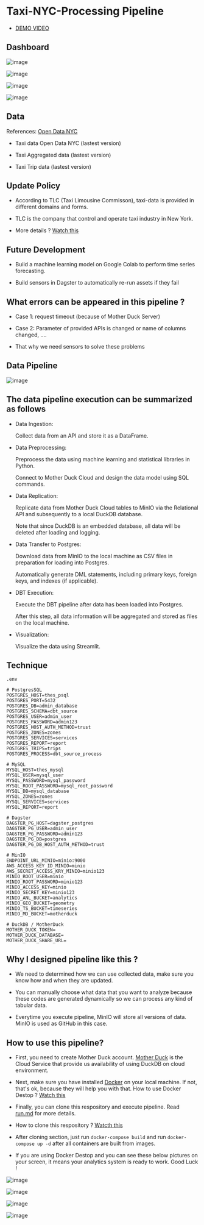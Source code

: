 # Taxi-NYC-Processing Pipeline 
- [DEMO VIDEO](https://drive.google.com/drive/folders/1RyPruEoPn-zYbq3FFYwOhJEzLBbye8sv?usp=sharing)

## Dashboard

![image](https://github.com/user-attachments/assets/0ac7c933-aafe-40b4-8645-e99d9d78041e)

![image](https://github.com/user-attachments/assets/73b4cf05-b51e-4b38-93bf-29767fc8bab2)

![image](https://github.com/user-attachments/assets/9237f4d8-2688-40ef-bf87-9f1e86a4bd24)

![image](https://github.com/user-attachments/assets/18958f99-a359-4f99-bf99-0dab6078d530)

## Data 

References: [Open Data NYC](https://opendata.cityofnewyork.us/data/) 

- Taxi data Open Data NYC (lastest version)

- Taxi Aggregated data (lastest version)

- Taxi Trip data (lastest version)

## Update Policy

- According to TLC (Taxi Limousine Commisson), taxi-data is provided in different domains and forms.

- TLC is the company that control and operate taxi industry in New York.

- More details ? [Watch this](https://www.nyc.gov/site/tlc/index.page)  

## Future Development 

- Build a machine learning model on Google Colab to perform time series forecasting.

- Build sensors in Dagster to automatically re-run assets if they fail

## What errors can be appeared in this pipeline ?

- Case 1: request timeout (because of Mother Duck Server)

- Case 2: Parameter of provided APIs is changed or name of columns changed, ....

- That why we need sensors to solve these problems

## Data Pipeline

![image](https://github.com/user-attachments/assets/a48e5c9a-8597-4960-a9f9-c035254ecba5)


## The data pipeline execution can be summarized as follows

- Data Ingestion:
  
  Collect data from an API and store it as a DataFrame.


- Data Preprocessing:
  
    Preprocess the data using machine learning and statistical libraries in Python.
  
    Connect to Mother Duck Cloud and design the data model using SQL commands.

  
- Data Replication:
  
    Replicate data from Mother Duck Cloud tables to MinIO via the Relational API and subsequently to a local DuckDB database.
  
    Note that since DuckDB is an embedded database, all data will be deleted after loading and logging.

  
- Data Transfer to Postgres:
  
    Download data from MinIO to the local machine as CSV files in preparation for loading into Postgres.
  
    Automatically generate DML statements, including primary keys, foreign keys, and indexes (if applicable).
  
  
- DBT Execution:
  
    Execute the DBT pipeline after data has been loaded into Postgres.
  
    After this step, all data information will be aggregated and stored as files on the local machine.

  
- Visualization:
 
  Visualize the data using Streamlit.

## Technique

    .env
    
    # PostgresSQL
    POSTGRES_HOST=thes_psql
    POSTGRES_PORT=5432
    POSTGRES_DB=admin_database
    POSTGRES_SCHEMA=dbt_source
    POSTGRES_USER=admin_user
    POSTGRES_PASSWORD=admin123
    POSTGRES_HOST_AUTH_METHOD=trust
    POSTGRES_ZONES=zones
    POSTGRES_SERVICES=services
    POSTGRES_REPORT=report
    POSTGRES_TRIPS=trips
    POSTGRES_PROCESS=dbt_source_process
    
    # MySQL
    MYSQL_HOST=thes_mysql
    MYSQL_USER=mysql_user
    MYSQL_PASSWORD=mysql_password
    MYSQL_ROOT_PASSWORD=mysql_root_password
    MYSQL_DB=mysql_database
    MYSQL_ZONES=zones
    MYSQL_SERVICES=services
    MYSQL_REPORT=report
    
    # Dagster
    DAGSTER_PG_HOST=dagster_postgres
    DAGSTER_PG_USER=admin_user
    DAGSTER_PG_PASSWORD=admin123
    DAGSTER_PG_DB=postgres
    DAGSTER_PG_DB_HOST_AUTH_METHOD=trust
    
    # MinIO
    ENDPOINT_URL_MINIO=minio:9000
    AWS_ACCESS_KEY_ID_MINIO=minio
    AWS_SECRET_ACCESS_KRY_MINIO=minio123
    MINIO_ROOT_USER=minio
    MINIO_ROOT_PASSWORD=minio123
    MINIO_ACCESS_KEY=minio
    MINIO_SECRET_KEY=minio123
    MINIO_ANL_BUCKET=analytics
    MINIO_GEO_BUCKET=geometry
    MINIO_TS_BUCKET=timeseries
    MINIO_MD_BUCKET=motherduck
    
    # DuckDB / MotherDuck
    MOTHER_DUCK_TOKEN=
    MOTHER_DUCK_DATABASE=
    MOTHER_DUCK_SHARE_URL=

## Why I designed pipeline like this ?

- We need to determined how we can use collected data, make sure you know how and when they are updated.

- You can manually choose what data that you want to analyze because these codes are generated dynamically so we can process any kind of tabular data.

- Everytime you execute pipeline, MinIO will store all versions of data. MinIO is used as GitHub in this case. 

## How to use this pipeline?

- First, you need to create Mother Duck account. [Mother Duck](https://motherduck.com/) is the Cloud Service that provide us availability of using DuckDB on cloud environment.

- Next, make sure you have installed [Docker](https://www.docker.com/) on your local machine. If not, that's ok, because they will help you with that. How to use Docker Destop ? [Watch this](https://www.youtube.com/watch?v=7y50rZItKCQ)

- Finally, you can clone this respository and execute pipeline. Read [run.md](https://github.com/KhaiHuy123/taxi-nyc-processing-pipeline/blob/main/run.md) for more details.

- How to clone this respository ? [Watcth this](https://www.youtube.com/watch?v=8Dd7KRpKeaE)

- After cloning section, just run `docker-compose build` and run `docker-compose up -d` after all containers are built from images.

- If you are using Docker Destop and you can see these below pictures on your screen, it means your analytics system is ready to work. Good Luck !

![image](https://github.com/user-attachments/assets/4f39dfbc-eade-406f-a9a9-684e53b6b306)

![image](https://github.com/user-attachments/assets/0da35d6d-39ce-419d-ae16-a5ec1996e2af)

![image](https://github.com/user-attachments/assets/7776ea3f-289f-4275-912a-153bd1a0fdac)

![image](https://github.com/user-attachments/assets/4eaa2b39-5d8a-42c3-951d-b60803c97635)


